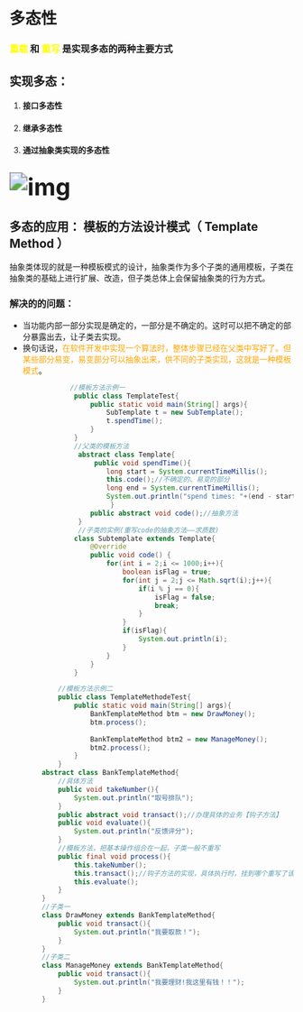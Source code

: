 # 多态性

### <font color='#FFFF00'>重载</font>  和  <font color='#FFFF00'>重写</font> 是实现多态的两种主要方式

## 实现多态：

1. #### 接口多态性

2. #### 继承多态性

3. #### 通过抽象类实现的多态性

## <img src="D:\公式教程1\Typora\picture\HOQ_6H%R1O{QVU3F7`SI2F8.png" alt="img" style="zoom: 200%;" />

## 多态的应用： 模板的方法设计模式（ Template Method ） 

抽象类体现的就是一种模板模式的设计，抽象类作为多个子类的通用模板，子类在抽象类的基础上进行扩展、改造，但子类总体上会保留抽象类的行为方式。

### 解决的的问题：

* 当功能内部一部分实现是确定的，一部分是不确定的。这时可以把不确定的部分暴露出去，让子类去实现。
* 换句话说，<font color='FFA500'>在软件开发中实现一个算法时，整体步骤已经在父类中写好了。但某些部分易变，易变部分可以抽象出来，供不同的子类实现，这就是一种模板模式</font>。

```java
               //模板方法示例一
				public class TemplateTest{
                    public static void main(String[] args){
                        SubTemplate t = new SubTemplate();
                        t.spendTime();
                    }
                }
                //父类的模板方法
                 abstract class Template{
                     public void spendTime(){
                     	long start = System.currentTimeMillis();
                    	this.code();//不确定的、易变的部分
                    	long end = System.currentTimeMillis();      
                		System.out.println("spend times: "+(end - start));
                         }
                	public abstract void code();//抽象方法
                 }
                 //子类的实例(重写code的抽象方法——求质数)
                class Subtemplate extends Template{
                    @Override
                    public void code() {
                        for(int i = 2;i <= 1000;i++){
                            boolean isFlag = true;
                            for(int j = 2;j <= Math.sqrt(i);j++){
                                if(i % j == 0){
                                    isFlag = false;
                                    break;
                                }
                            }
                            if(isFlag){
                                System.out.println(i);
                            }
                        }
                    }
                }
```

```java
			//模板方法示例二
			public class TemplateMethodeTest{
                public static void main(String[] args){
                    BankTemplateMethod btm = new DrawMoney();
                    btm.process();
                    
                    BankTemplateMethod btm2 = new ManageMoney();
                    btm2.process();
                }
            }
		abstract class BankTemplateMethod{
            //具体方法
            public void takeNumber(){
                System.out.println("取号排队");
            }
            public abstract void transact();//办理具体的业务【钩子方法】
            public void evaluate(){
                System.out.println("反馈评分");
            }
            //模板方法，把基本操作组合在一起，子类一般不重写
            public final void process(){
                this.takeNumber();
                this.transact();//钩子方法的实现，具体执行时，挂到哪个重写了该抽象方法的子类就执行这个子类的实现代码
                this.evaluate();
            }
        }
		//子类一
		class DrawMoney extends BankTemplateMethod{
            public void transact(){
                System.out.println("我要取款！");
            }
        }
		//子类二
		class ManageMoney extends BankTemplateMethod{
            public void transact(){
                System.out.println("我要理财!我这里有钱！！");
            }
        }
```

